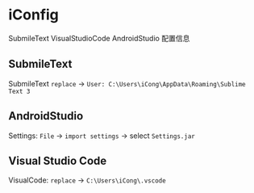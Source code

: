 # iConfig
SubmileText  VisualStudioCode  AndroidStudio 配置信息

## SubmileText

SubmileText `replace` -> `User: C:\Users\iCong\AppData\Roaming\Sublime Text 3`

## AndroidStudio

Settings: `File` -> `import settings` -> select `Settings.jar`

## Visual Studio Code

VisualCode: `replace` -> `C:\Users\iCong\.vscode`